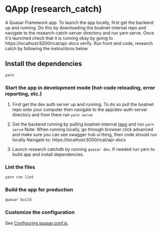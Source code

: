 # QApp (research_catch)

A Quasar Framework app. To launch the app locally, first get the backend up and running. Do this by downloading the boatnet-internal repo and navigate to the research-catch-server directory and run yarn serve. Once it's launched check that it is running okay by going to https://localhost:9200/rcat/api-docs verify. Run front end code, research catch by following the instructions below 

## Install the dependencies
```bash
yarn
```

### Start the app in development mode (hot-code reloading, error reporting, etc.)
1) First get the dev auth server up and running. To do so pull the boatnet repo onto your computer then navigate to the app/dev-auth-server directory and from there run
```yarn serve```

2) Get the backend running by pulling boatnet-internal [repo](https://github.nwfsc2.noaa.gov/nwfsc-fram-private/boatnet-internal) and run ```yarn serve```
Note: When running locally, go through browser click advanced and make sure you can see swagger hub ui thing, then code should run locally
Navigate to: https://localhost:9200/rcat/api-docs 

3) Launch research catchdb by running ```quasar dev```. If needed run yarn to build app and install dependencies. 

### Lint the files
```bash
yarn run lint
```

### Build the app for production
```bash
quasar build
```

### Customize the configuration
See [Configuring quasar.conf.js](https://quasar.dev/quasar-cli/quasar-conf-js).
